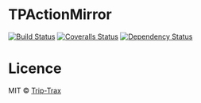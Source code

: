 # TPActionMirror
[![Build Status][travis-image]][travis-url]
[![Coveralls Status][coveralls-image]][coveralls-url]
[![Dependency Status][depstat-image]][depstat-url]

# Licence
MIT © [Trip-Trax](/LICENCE)

[travis-url]: https://travis-ci.org/TheDeveloperXYZ/tester
[travis-image]: https://img.shields.io/travis/TheDeveloperXYZ/tester.svg?style=flat-square

[coveralls-url]: https://coveralls.io/r/TheDeveloperXYZ/tester
[coveralls-image]: https://img.shields.io/coveralls/TheDeveloperXYZ/tester.svg?style=flat-square

[depstat-url]: https://david-dm.org/TheDeveloperXYZ/tester
[depstat-image]: https://david-dm.org/TheDeveloperXYZ/tester.svg?style=flat-square
